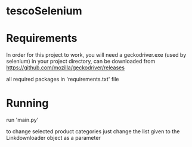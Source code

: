 # tescoSelenium


# Requirements

In order for this project to work, you will need a geckodriver.exe (used by selenium) in your project directory, can be downloaded from https://github.com/mozilla/geckodriver/releases

all required packages in 'requirements.txt' file


# Running

run 'main.py'

to change selected product categories just change the list given to the Linkdownloader object as a parameter
